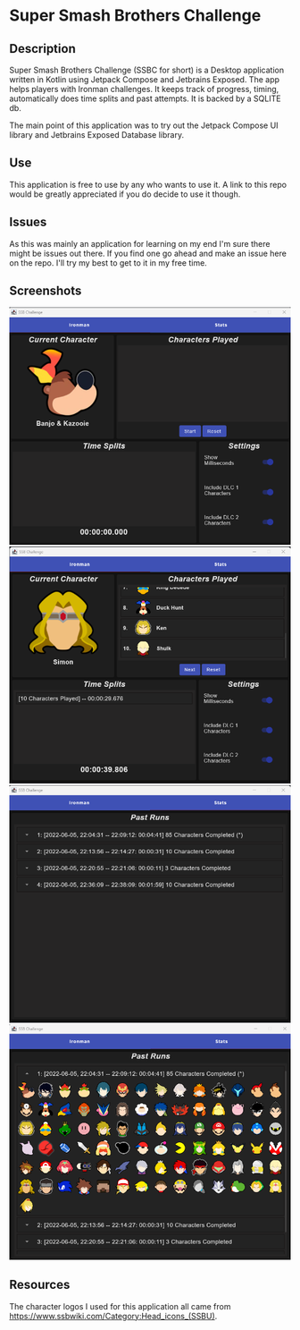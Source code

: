 # Super Smash Brothers Challenge

## Description
Super Smash Brothers Challenge (SSBC for short) is a Desktop application written in
Kotlin using Jetpack Compose and Jetbrains Exposed. The app helps players with Ironman
challenges. It keeps track of progress, timing, automatically does time splits and 
past attempts. It is backed by a SQLITE db.

The main point of this application was to try out the Jetpack Compose UI library and
Jetbrains Exposed Database library.

## Use
This application is free to use by any who wants to use it. A link to this repo would
be greatly appreciated if you do decide to use it though. 

## Issues
As this was mainly an application for learning on my end I'm sure there might be issues
out there. If you find one go ahead and make an issue here on the repo. I'll try my
best to get to it in my free time.

## Screenshots
![img.png](images/img.png)
![img.png](images/img2.png)
![img.png](images/img3.png)
![img.png](images/img4.png)

## Resources
The character logos I used for this application all came from https://www.ssbwiki.com/Category:Head_icons_(SSBU).